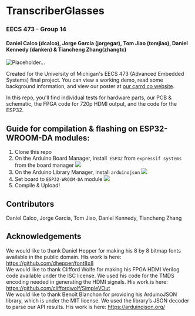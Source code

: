 # TranscriberGlasses 
### EECS 473 - Group 14
#### Daniel Calco (dcalco), Jorge Garcia (jorgegar), Tom Jiao (tomjiao), Daniel Kennedy (danken) & Tiancheng Zhang(zhangtc)

![Placeholder...](https://raw.githubusercontent.com/tom21487/TranscriberGlasses/master/Images%20%26%20Demos/Menu-Monitor.gif?token=GHSAT0AAAAAACKQMVRM2MLXI27UBI3MBR6GZLHCVKQ)

Created for the University of Michigan's EECS 473 (Advanced Embedded Systems) final project. You can view a working demo, read some background information, and view our poster at [our carrd.co website](https://transcriberglasses.carrd.co).

In this repo, you'll find individual tests for hardware parts, our PCB & schematic, the FPGA code for 720p HDMI output, and the code for the ESP32.

## Guide for compilation & flashing on ESP32-WROOM-DA modules:
 1. Clone this repo
 2. On the Arduino Board Manager, install` ESP32` from `expressif systems` from the board manager ![](https://raw.githubusercontent.com/tom21487/TranscriberGlasses/master/Images%20%26%20Demos/Workspace%20Instructions/board.png?token=GHSAT0AAAAAACKQMVRNY4SYNLNS4HZRJAL2ZLHCVZQ)
 3. On the Arduino Library Manager, install `arduinojson` ![](https://raw.githubusercontent.com/tom21487/TranscriberGlasses/master/Images%20%26%20Demos/Workspace%20Instructions/arduinojson.png?token=GHSAT0AAAAAACKQMVRMYBUTO6C3AHBEWVDOZLHCWHQ)
 4. Set board to `ESP32-WROOM-DA` module ![](https://raw.githubusercontent.com/tom21487/TranscriberGlasses/master/Images%20%26%20Demos/Workspace%20Instructions/board-select.png?token=GHSAT0AAAAAACKQMVRMWN6B7DUIHOBMKKQCZLHCWVQ)
 6. Compile & Upload!
 
## Contributors
Daniel Calco, Jorge Garcia, Tom Jiao, Daniel Kennedy, Tiancheng Zhang

## Acknowledgements
We would like to thank Daniel Hepper for making his 8 by 8 bitmap fonts available in the public domain. His work is here: https://github.com/dhepper/font8x8 \
We would like to thank Clifford Wolfe for making his FPGA HDMI Verilog code available under the ISC license. We used his code for the TMDS encoding needed in generating the HDMI signals. His work is here: https://github.com/cliffordwolf/SimpleVOut \
We would like to thank Benoît Blanchon for providing his ArduinoJSON library, which is under the MIT license. We used the library’s JSON decoder to parse our API results. His work is here: https://arduinojson.org/
